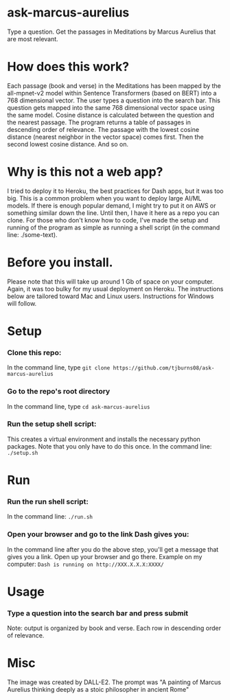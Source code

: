 # ask-marcus-aurelius
Type a question. Get the passages in Meditations by Marcus Aurelius that are most relevant. 

# How does this work?
Each passage (book and verse) in the Meditations has been mapped by the all-mpnet-v2 model within Sentence Transformers (based on BERT) into a 768 dimensional vector. The user types a question into the search bar. This question gets mapped into the same 768 dimensional vector space using the same model. Cosine distance is calculated between the question and the nearest passage. The program returns a table of passages in descending order of relevance. The passage with the lowest cosine distance (nearest neighbor in the vector space) comes first. Then the second lowest cosine distance. And so on. 

# Why is this not a web app? 
I tried to deploy it to Heroku, the best practices for Dash apps, but it was too big. This is a common problem when you want to deploy large AI/ML models. If there is enough popular demand, I might try to put it on AWS or something similar down the line. Until then, I have it here as a repo you can clone. For those who don't know how to code, I've made the setup and running of the program as simple as running a shell script (in the command line: ./some-text). 

# Before you install.
Please note that this will take up around 1 Gb of space on your computer. Again, it was too bulky for my usual deployment on Heroku. The instructions below are tailored toward Mac and Linux users. Instructions for Windows will follow. 

# Setup 
### Clone this repo: 
In the command line, type `git clone https://github.com/tjburns08/ask-marcus-aurelius`

### Go to the repo's root directory
In the command line, type `cd ask-marcus-aurelius`

### Run the setup shell script: 
This creates a virtual environment and installs the necessary python packages. Note that you only have to do this once. In the command line: `./setup.sh`


# Run
### Run the run shell script: 
In the command line: `./run.sh`
### Open your browser and go to the link Dash gives you:
In the command line after you do the above step, you'll get a message that gives you a link. Open up your browser and go there. Example on my computer: `Dash is running on http://XXX.X.X.X:XXXX/`

# Usage
### Type a question into the search bar and press submit
Note: output is organized by book and verse. Each row in descending order of relevance.

# Misc
The image was created by DALL-E2. The prompt was "A painting of Marcus Aurelius thinking deeply as a stoic philosopher in ancient Rome"

